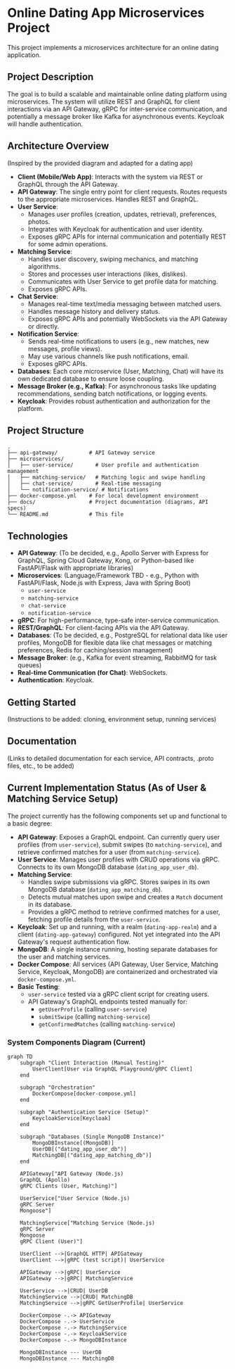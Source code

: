 # Online Dating App Microservices Project

This project implements a microservices architecture for an online dating application.

## Project Description

The goal is to build a scalable and maintainable online dating platform using microservices. The system will utilize REST and GraphQL for client interactions via an API Gateway, gRPC for inter-service communication, and potentially a message broker like Kafka for asynchronous events. Keycloak will handle authentication.

## Architecture Overview

(Inspired by the provided diagram and adapted for a dating app)

*   **Client (Mobile/Web App)**: Interacts with the system via REST or GraphQL through the API Gateway.
*   **API Gateway**: The single entry point for client requests. Routes requests to the appropriate microservices. Handles REST and GraphQL.
*   **User Service**:
    *   Manages user profiles (creation, updates, retrieval), preferences, photos.
    *   Integrates with Keycloak for authentication and user identity.
    *   Exposes gRPC APIs for internal communication and potentially REST for some admin operations.
*   **Matching Service**:
    *   Handles user discovery, swiping mechanics, and matching algorithms.
    *   Stores and processes user interactions (likes, dislikes).
    *   Communicates with User Service to get profile data for matching.
    *   Exposes gRPC APIs.
*   **Chat Service**:
    *   Manages real-time text/media messaging between matched users.
    *   Handles message history and delivery status.
    *   Exposes gRPC APIs and potentially WebSockets via the API Gateway or directly.
*   **Notification Service**:
    *   Sends real-time notifications to users (e.g., new matches, new messages, profile views).
    *   May use various channels like push notifications, email.
    *   Exposes gRPC APIs.
*   **Databases**: Each core microservice (User, Matching, Chat) will have its own dedicated database to ensure loose coupling.
*   **Message Broker (e.g., Kafka)**: For asynchronous tasks like updating recommendations, sending batch notifications, or logging events.
*   **Keycloak**: Provides robust authentication and authorization for the platform.

## Project Structure

```
.
├── api-gateway/          # API Gateway service
├── microservices/
│   ├── user-service/       # User profile and authentication management
│   ├── matching-service/   # Matching logic and swipe handling
│   ├── chat-service/       # Real-time messaging
│   └── notification-service/ # Notifications
├── docker-compose.yml    # For local development environment
├── docs/                 # Project documentation (diagrams, API specs)
└── README.md             # This file
```

## Technologies

*   **API Gateway**: (To be decided, e.g., Apollo Server with Express for GraphQL, Spring Cloud Gateway, Kong, or Python-based like FastAPI/Flask with appropriate libraries)
*   **Microservices**: (Language/Framework TBD - e.g., Python with FastAPI/Flask, Node.js with Express, Java with Spring Boot)
    *   `user-service`
    *   `matching-service`
    *   `chat-service`
    *   `notification-service`
*   **gRPC**: For high-performance, type-safe inter-service communication.
*   **REST/GraphQL**: For client-facing APIs via the API Gateway.
*   **Databases**: (To be decided, e.g., PostgreSQL for relational data like user profiles, MongoDB for flexible data like chat messages or matching preferences, Redis for caching/session management)
*   **Message Broker**: (e.g., Kafka for event streaming, RabbitMQ for task queues)
*   **Real-time Communication (for Chat)**: WebSockets.
*   **Authentication**: Keycloak.

## Getting Started

(Instructions to be added: cloning, environment setup, running services)

## Documentation

(Links to detailed documentation for each service, API contracts, .proto files, etc., to be added)

## Current Implementation Status (As of User & Matching Service Setup)

The project currently has the following components set up and functional to a basic degree:

*   **API Gateway**: Exposes a GraphQL endpoint. Can currently query user profiles (from `user-service`), submit swipes (to `matching-service`), and retrieve confirmed matches for a user (from `matching-service`).
*   **User Service**: Manages user profiles with CRUD operations via gRPC. Connects to its own MongoDB database (`dating_app_user_db`).
*   **Matching Service**: 
    *   Handles swipe submissions via gRPC. Stores swipes in its own MongoDB database (`dating_app_matching_db`).
    *   Detects mutual matches upon swipe and creates a `Match` document in its database.
    *   Provides a gRPC method to retrieve confirmed matches for a user, fetching profile details from the `user-service`.
*   **Keycloak**: Set up and running, with a realm (`dating-app-realm`) and a client (`dating-app-gateway`) configured. Not yet integrated into the API Gateway's request authentication flow.
*   **MongoDB**: A single instance running, hosting separate databases for the user and matching services.
*   **Docker Compose**: All services (API Gateway, User Service, Matching Service, Keycloak, MongoDB) are containerized and orchestrated via `docker-compose.yml`.
*   **Basic Testing**:
    *   `user-service` tested via a gRPC client script for creating users.
    *   API Gateway's GraphQL endpoints tested manually for:
        *   `getUserProfile` (calling `user-service`)
        *   `submitSwipe` (calling `matching-service`)
        *   `getConfirmedMatches` (calling `matching-service`)

### System Components Diagram (Current)

```mermaid
graph TD
    subgraph "Client Interaction (Manual Testing)"
        UserClient[User via GraphQL Playground/gRPC Client]
    end

    subgraph "Orchestration"
        DockerCompose[docker-compose.yml]
    end

    subgraph "Authentication Service (Setup)"
        KeycloakService[Keycloak]
    end
    
    subgraph "Databases (Single MongoDB Instance)"
        MongoDBInstance[(MongoDB)]
        UserDB[("dating_app_user_db")]
        MatchingDB[("dating_app_matching_db")]
    end

    APIGateway["API Gateway (Node.js)
    GraphQL (Apollo)
    gRPC Clients (User, Matching)"]

    UserService["User Service (Node.js)
    gRPC Server
    Mongoose"] 
    
    MatchingService["Matching Service (Node.js)
    gRPC Server
    Mongoose
    gRPC Client (User)"]

    UserClient -->|GraphQL HTTP| APIGateway
    UserClient -->|gRPC (test script)| UserService
    
    APIGateway -->|gRPC| UserService
    APIGateway -->|gRPC| MatchingService
    
    UserService -->|CRUD| UserDB
    MatchingService -->|CRUD| MatchingDB
    MatchingService -->|gRPC GetUserProfile| UserService

    DockerCompose -.-> APIGateway
    DockerCompose -.-> UserService
    DockerCompose -.-> MatchingService
    DockerCompose -.-> KeycloakService
    DockerCompose -.-> MongoDBInstance

    MongoDBInstance --- UserDB
    MongoDBInstance --- MatchingDB
``` 